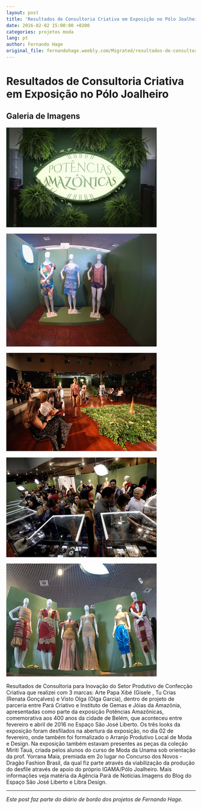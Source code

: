 ```yaml
---
layout: post
title: 'Resultados de Consultoria Criativa em Exposição no Pólo Joalheiro'
date: 2016-02-02 15:00:00 +0200
categories: projetos moda
lang: pt
author: Fernando Hage
original_file: fernandohage.weebly.com/Migrated/resultados-de-consultoria-criativa-em-exposicao-no-polo-joalheiro.html
---
```


# Resultados de Consultoria Criativa em Exposição no Pólo Joalheiro

## Galeria de Imagens

![Resultados de Consultoria Criativa em Exposição no Pólo Joalheiro](/assets/images/resultados-de-consultoria-criativa-em-exposicao-no-polo-joalheiro-01.jpg)

![Resultados de Consultoria Criativa em Exposição no Pólo Joalheiro](/assets/images/resultados-de-consultoria-criativa-em-exposicao-no-polo-joalheiro-02.jpg)

![Resultados de Consultoria Criativa em Exposição no Pólo Joalheiro](/assets/images/resultados-de-consultoria-criativa-em-exposicao-no-polo-joalheiro-03.jpg)

![Resultados de Consultoria Criativa em Exposição no Pólo Joalheiro](/assets/images/resultados-de-consultoria-criativa-em-exposicao-no-polo-joalheiro-04.jpg)

![Resultados de Consultoria Criativa em Exposição no Pólo Joalheiro](/assets/images/resultados-de-consultoria-criativa-em-exposicao-no-polo-joalheiro-05.jpg)

Resultados de Consultoria para Inovação do Setor Produtivo de Confecção Criativa que realizei com 3 marcas: Arte Papa Xibé (Gisele , Tu Crias (Renata Gonçalves) e Visto Olga (Olga Garcia), dentro de projeto de parceria entre Pará Criativo e Instituto de Gemas e Jóias da Amazônia, apresentadas como parte da exposição Potências Amazônicas, comemorativa aos 400 anos da cidade de Belém, que aconteceu entre fevereiro e abril de 2016 no Espaço São José Liberto. Os três looks da exposição foram desfilados na abertura da exposição, no dia 02 de fevereiro, onde também foi formalizado o Arranjo Produtivo Local de Moda e Design. ​Na exposição também estavam presentes as peças da coleção Miriti Tauá, criada pelos alunos do curso de Moda da Unama sob orientação da prof. Yorrana Maia, premiada em 2o lugar no Concurso dos Novos - Dragão Fashion Brasil, da qual fiz parte através da viabilização da produção do desfile através de apoio do próprio IGAMA/Pólo Joalheiro. Mais informações veja matéria da Agência Pará de Notícias.Imagens do Blog do Espaço São José Liberto e Libra Design.

---

*Este post faz parte do diário de bordo dos projetos de Fernando Hage.*